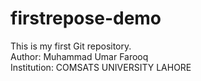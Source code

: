 # firstrepose-demo
This is my first Git repository.
<br>
Author: Muhammad Umar Farooq
<br>
Institution: COMSATS UNIVERSITY LAHORE

